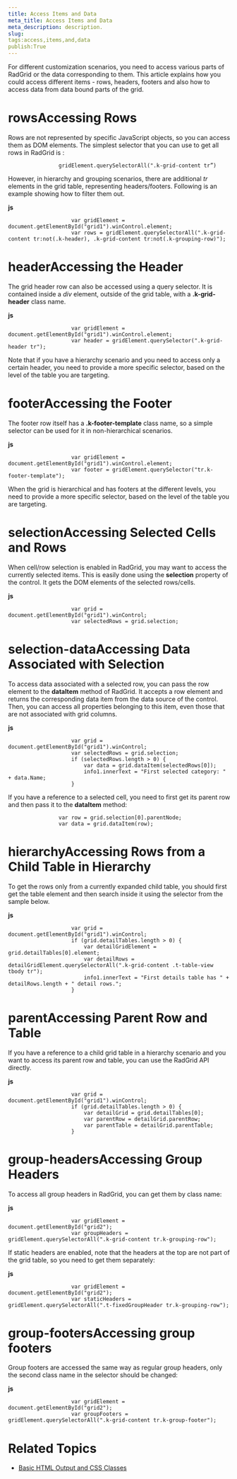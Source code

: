 ```yaml
---
title: Access Items and Data
meta_title: Access Items and Data
meta_description: description.
slug: 
tags:access,items,and,data
publish:True
---
```



For different customization scenarios, you need to access various parts of RadGrid or the data corresponding to them. This article explains
				how you could access different items - rows, headers, footers and also how to access data from data bound parts of the grid.
			

# rowsAccessing Rows

Rows are not represented by specific JavaScript objects, so you can access them as DOM elements. The simplest selector that you can
					use to get all rows in RadGrid is :
				

	
					gridElement.querySelectorAll(".k-grid-content tr”)
				



However, in hierarchy and grouping scenarios, there are additional *tr* elements in the grid table,
					representing headers/footers. Following is an example showing how to filter them out.
				


 __js__
    


						var gridElement = document.getElementById("grid1").winControl.element;
						var rows = gridElement.querySelectorAll(".k-grid-content tr:not(.k-header), .k-grid-content tr:not(.k-grouping-row)");



# headerAccessing the Header

The grid header row can also be accessed using a query selector. It is contained inside a *div*
					element, outside of the grid table, with a __.k-grid-header__ class name.
				


 __js__
    


						var gridElement = document.getElementById("grid1").winControl.element;
						var header = gridElement.querySelector(".k-grid-header tr");



Note that if you have a hierarchy scenario and you need to access only a certain header, you need to provide a more specific
					selector, based on the level of the table you are targeting.
				

# footerAccessing the Footer

The footer row itself has a __.k-footer-template__ class name, so a simple selector can be used for it in
					non-hierarchical scenarios.
				


 __js__
    


						var gridElement = document.getElementById("grid1").winControl.element;
						var footer = gridElement.querySelector("tr.k-footer-template");



When the grid is hierarchical and has footers at the different levels, you need to provide a more specific
					selector, based on the level of the table you are targeting.
				

# selectionAccessing Selected Cells and Rows

When cell/row selection is enabled in RadGrid, you may want to access the currently selected items. This is easily
					done using the __selection__ property of the control. It gets the DOM elements of the selected rows/cells.
				


 __js__
    


						var grid = document.getElementById("grid1").winControl;
						var selectedRows = grid.selection;



# selection-dataAccessing Data Associated with Selection

To access data associated with a selected row, you can pass the row element to the __dataItem__ method of
					RadGrid. It accepts a row element and returns the corresponding data item from the data source of the control. Then, you can access
					all properties belonging to this item, even those that are not associated with grid columns.
				


 __js__
    


						var grid = document.getElementById("grid1").winControl;
						var selectedRows = grid.selection;
						if (selectedRows.length > 0) {
							var data = grid.dataItem(selectedRows[0]);
							info1.innerText = "First selected category: " + data.Name;
						}



If you have a reference to a selected cell, you need to first get its parent row and then pass it to the
					__dataItem__ method:
				

	
					var row = grid.selection[0].parentNode;
					var data = grid.dataItem(row);
				



# hierarchyAccessing Rows from a Child Table in Hierarchy

To get the rows only from a currently expanded child table, you should first get the table element and then search inside it
					using the selector from the sample below.
				


 __js__
    


						var grid = document.getElementById("grid1").winControl;
						if (grid.detailTables.length > 0) {
							var detailGridElement = grid.detailTables[0].element;
							var detailRows = detailGridElement.querySelectorAll(".k-grid-content .t-table-view tbody tr");
							info1.innerText = "First details table has " + detailRows.length + " detail rows.";
						}



# parentAccessing Parent Row and Table

If you have a reference to a child grid table in a hierarchy scenario and you want to access its parent row and table, you
					can use the RadGrid API directly.
				


 __js__
    


						var grid = document.getElementById("grid1").winControl;
						if (grid.detailTables.length > 0) {
							var detailGrid = grid.detailTables[0];
							var parentRow = detailGrid.parentRow;
							var parentTable = detailGrid.parentTable;
						}



# group-headersAccessing Group Headers

To access all group headers in RadGrid, you can get them by class name:


 __js__
    


						var gridElement = document.getElementById("grid2");
						var groupHeaders = gridElement.querySelectorAll(".k-grid-content tr.k-grouping-row");



If static headers are enabled, note that the headers at the top are not part of the grid table, so you need to get them
					separately:
				


 __js__
    


						var gridElement = document.getElementById("grid2");
						var staticHeaders = gridElement.querySelectorAll(".t-fixedGroupHeader tr.k-grouping-row");



# group-footersAccessing group footers

Group footers are accessed the same way as regular group headers, only the second class name in the selector should be changed:
				


 __js__
    


						var gridElement = document.getElementById("grid2");
						var groupFooters = gridElement.querySelectorAll(".k-grid-content tr.k-group-footer");



# Related Topics

 * [Basic HTML Output and CSS Classes]({{slug:basic-html-output-and-css-classes}})
